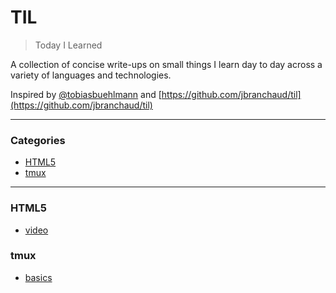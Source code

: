 # TIL

> Today I Learned

A collection of concise write-ups on small things I learn day to day across a
variety of languages and technologies.

Inspired by [@tobiasbuehlmann](https://twitter.com/tobiasbuehlmann) and [https://github.com/jbranchaud/til](https://github.com/jbranchaud/til)

---

### Categories

* [HTML5](#html5)
* [tmux](#tmux)

---

### HTML5

- [video](html5/video.md)

### tmux

- [basics](tmux/basics.md)


